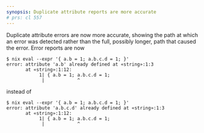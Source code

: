 ```yaml
---
synopsis: Duplicate attribute reports are more accurate
# prs: cl 557
---
```


Duplicate attribute errors are now more accurate, showing the path at which an error was detected rather than the full, possibly longer, path that caused the error.
Error reports are now
```ShellSession
$ nix eval --expr '{ a.b = 1; a.b.c.d = 1; }'
error: attribute 'a.b' already defined at «string»:1:3
       at «string»:1:12:
            1| { a.b = 1; a.b.c.d = 1;
             |            ^
```
instead of
```ShellSession
$ nix eval --expr '{ a.b = 1; a.b.c.d = 1; }'
error: attribute 'a.b.c.d' already defined at «string»:1:3
       at «string»:1:12:
            1| { a.b = 1; a.b.c.d = 1;
             |            ^
```
